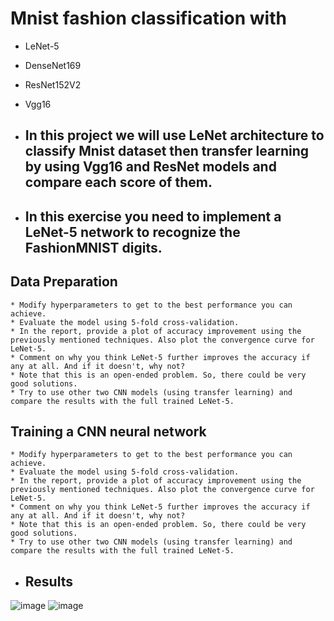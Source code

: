 # Mnist fashion classification with 
 - LeNet-5
 - DenseNet169
 - ResNet152V2
 - Vgg16

 - ## In this project we will use LeNet architecture to classify Mnist dataset then transfer learning by using Vgg16 and ResNet models and compare each score of them.
 - ## In this exercise you need to implement a LeNet-5 network to recognize the FashionMNIST digits.
 
 ## Data Preparation
    * Modify hyperparameters to get to the best performance you can achieve.
    * Evaluate the model using 5-fold cross-validation.
    * In the report, provide a plot of accuracy improvement using the previously mentioned techniques. Also plot the convergence curve for LeNet-5.
    * Comment on why you think LeNet-5 further improves the accuracy if any at all. And if it doesn't, why not?
    * Note that this is an open-ended problem. So, there could be very good solutions.
    * Try to use other two CNN models (using transfer learning) and compare the results with the full trained LeNet-5.

 
 ## Training a CNN neural network
    * Modify hyperparameters to get to the best performance you can achieve.
    * Evaluate the model using 5-fold cross-validation.
    * In the report, provide a plot of accuracy improvement using the previously mentioned techniques. Also plot the convergence curve for LeNet-5.
    * Comment on why you think LeNet-5 further improves the accuracy if any at all. And if it doesn't, why not?
    * Note that this is an open-ended problem. So, there could be very good solutions.
    * Try to use other two CNN models (using transfer learning) and compare the results with the full trained LeNet-5.


* ## **Results**

 ![image](https://user-images.githubusercontent.com/68587770/202895373-47741ed9-e310-4373-8927-ca94f7864ed1.png)
 ![image](https://user-images.githubusercontent.com/68587770/202895407-779aa89c-690b-4eb9-ab15-fb667871702a.png)


